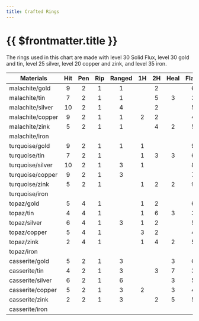 ```yaml
---
title: Crafted Rings
---
```


# {{ $frontmatter.title }}

The rings used in this chart are made with level 30 Solid Flux, level 30 gold and tin, level 25 silver, level 20 copper and zink, and level 35 iron.

| Materials | Hit | Pen | Rip | Ranged | 1H  | 2H  | Heal | Flank | Haste |
| --| :-: | :-: | :-: | :-: | :-: | :-: | :-: | :-: | :-: |
| malachite/gold |9|2|1|1||2||6|1
| malachite/tin |7|2|1|1||5|3|3|
| malachite/silver |10|2|1|4||2||5
| malachite/copper |9|2|1|1|2|2||4
| malachite/zink |5|2|1|1||4|2|5
| malachite/iron
| turquoise/gold |9|2|1|1|1|||9|1
| turquoise/tin  |7|2|1||1|3|3|6|
| turquoise/silver |10|2|1|3|1|||8
| turquoise/copper |9|2|1|3||||7
| turquoise/zink |5|2|1||1|2|2|9
| turquoise/iron
| topaz/gold |5|4|1||1|2||6|1
| topaz/tin |4|4|1||1|6|3|3||
| topaz/silver |6|4|1|3|1|2||5
| topaz/copper |5|4|1| |3|2||4
| topaz/zink |2|4|1||1|4|2|5
| topaz/iron
| casserite/gold |5|2|1|3|||3|6|3
| casserite/tin |4|2|1|3||3|7|3|1
| casserite/silver |6|2|1|6|||3|5|1
| casserite/copper |5|2|1|3|2||3|4|1
| casserite/zink |2|2|1|3||2|5|5|1
| casserite/iron

<style>
  table {
    position: relative;
  }

  th {
    position: sticky;
    top: 0;
  }
</style>
